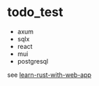 # todo_test
- axum
- sqlx
- react
- mui
- postgresql

see [learn-rust-with-web-app](https://github.com/AkifumiSato/learn-rust-with-web-application/tree/main)
